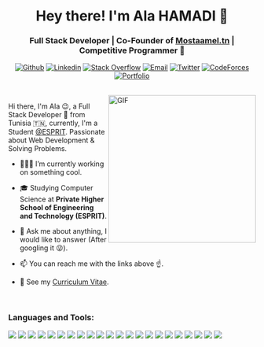 <h1 align="center">Hey there! I'm Ala HAMADI 👋 </h1>
<h3 align="center">Full Stack Developer | Co-Founder of <a href="https://mostaamel.tn/" target="_blank">Mostaamel.tn</a> | Competitive Programmer 🚀</h3>

<div align="center">

[![Github](https://img.shields.io/badge/-Github-000?style=flat&logo=Github&logoColor=white)](https://github.com/ala-hamadi)
[![Linkedin](https://img.shields.io/badge/-LinkedIn-blue?style=flat&logo=Linkedin&logoColor=white)](https://www.linkedin.com/in/ala-hamadi/)
[![Stack Overflow](https://img.shields.io/badge/-Stack%20Overflow-F48024?style=flat&logo=stackoverflow&logoColor=white)](https://stackoverflow.com/users/15112688/ala-hamadi)
[![Email](https://img.shields.io/badge/-Email-c14438?style=flat&logo=Gmail&logoColor=white&link=mailto:mail@brennanbrown.ca)](mailto:ala.hamadi.01@gmail.com)
[![Twitter](https://img.shields.io/badge/-Twitter-1DA1F2?style=flat&logo=Twitter&logoColor=white)](https://twitter.com/HamadiAla)
[![CodeForces](https://img.shields.io/badge/-CodeForces-bc2125?style=flat&labelColor=bc2125&logo=codeforces&logoColor=white)](https://codeforces.com/profile/KaisSaied)
<a href="https://ala-hamadi.github.io/MyPortfolio/" target="_blank"><img alt="Portfolio" src="https://img.shields.io/badge/Portfolio-Ala%20Hamadi-000e29?style=flat&"></a>

<!-- [![Medium](https://img.shields.io/badge/-Medium-000000?style=flat&labelColor=000000&logo=Medium&link=https://medium.com/@brennanbrown)]()
[![Instagram](https://img.shields.io/badge/-Instagram-c13584?style=flat&labelColor=c13584&logo=instagram&logoColor=white)]()
[![Facebook](https://img.shields.io/badge/-Facebook-4267B2?style=flat&labelColor=4267B2&logo=facebook&logoColor=white)]() -->
  <!-- - 🌱 I’m currently learning **Django**.-->

</div>
<br />
<img align="right" alt="GIF" src="https://media.giphy.com/media/SWoSkN6DxTszqIKEqv/giphy.gif" height="300" />

Hi there, I'm Ala 😉, a Full Stack Developer 🚀 from Tunisia 🇹🇳, currently, I'm a Student [@ESPRIT](https://esprit.tn/). Passionate about Web  Development & Solving Problems.

- 👨🏻‍💻 I’m currently working on something cool.

- 🎓 Studying Computer Science at **Private Higher School of Engineering and Technology (ESPRIT)**.

- 💬 Ask me about anything, I would like to answer (After googling it 😜).

- 📫 You can reach me with the links above ☝️.

- 📄 See my [Curriculum Vitae](https://drive.google.com/file/d/1pizHKsrMM-vukPgw0OgtmPqOOEzSoUIU/view?usp=sharing).

<br />

<h3 align="left">Languages and Tools:</h3>


<img src="https://img.shields.io/badge/-HTML5-E34F26?style=flat&logo=html5&logoColor=white"> <img src="https://img.shields.io/badge/-CSS3-1572B6?style=flat&logo=css3&logoColor=white">
<img src="https://img.shields.io/badge/-Bootstrap-563D7C?style=flat&logo=bootstrap&logoColor=white">
<img src="https://img.shields.io/badge/-JavaScript-eed718?style=flat&logo=javascript&logoColor=ffffff">
<img src="https://img.shields.io/badge/-React-000000?style=flat&logo=react&logoColor=00c8ff">
<img src="https://img.shields.io/badge/-MongoDB-4DB33D?style=flat&logo=mongodb&logoColor=FFFFFF">
<img src="https://img.shields.io/badge/-MySQL-F29111?style=flat&logo=mysql&logoColor=FFFFFF">
<img src="https://img.shields.io/badge/-Express.js-787878?style=flat">
<img src="https://img.shields.io/badge/-Node.js-3C873A?style=flat&logo=Nodejs&logoColor=white">
<img src="https://img.shields.io/badge/-Spring-6DB33F?style=flat&logo=Spring&logoColor=FFFFFF">
<img src="https://img.shields.io/badge/-Firebase-FFA611?style=flat&logo=Firebase&logoColor=FFFFFF">
<img src="https://img.shields.io/badge/-Git-F1502F?style=flat&logo=git&logoColor=FFFFFF">
<img src="https://img.shields.io/badge/-Github-000000?style=flat&logo=github&logoColor=FFFFFF">
<img src="https://img.shields.io/badge/-Python-3776AB?style=flat&logo=Python&logoColor=FFFFFF">
<img src="https://img.shields.io/badge/-Java-5B4638?style=flat&logo=Java&logoColor=FFFFFF">
<img src="https://img.shields.io/badge/-C++-333333?style=flat&logo=C%2B%2B&logoColor=FFFFFF">
<img src="https://img.shields.io/badge/-Heroku-430098?style=flat&logo=heroku&logoColor=FFFFFF">
<img src="https://img.shields.io/badge/-netlify-45a2bd?style=flat&logo=netlify&logoColor=FFFFFF">
<img src="https://img.shields.io/badge/-Linux-000000?style=flat&logo=linux&logoColor=FFFFFF">
<img src="https://img.shields.io/badge/-VS%20Code-007ACC?style=flat&logo=visual%20studio%20code&logoColor=FFFFFF">
<img src="https://img.shields.io/badge/-IntelliJIDEA-000000?style=flat&logo=intellij-idea&logoColor=FFFFFF">
<img src="https://img.shields.io/badge/-Latex-008080?style=flat&logo=latex&logoColor=FFFFFF">
